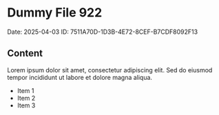 # Dummy File 922

Date: 2025-04-03
ID: 7511A70D-1D3B-4E72-8CEF-B7CDF8092F13

## Content

Lorem ipsum dolor sit amet, consectetur adipiscing elit.
Sed do eiusmod tempor incididunt ut labore et dolore magna aliqua.

* Item 1
* Item 2
* Item 3

